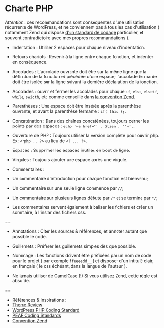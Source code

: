 Charte PHP
==========

*Attention* : ces recommandations sont conséquentes d'une utilisation récurrente de WordPress, et ne conviennent pas à tous les cas d'utilisation ( notamment Zend qui dispose [d'un standard de codage](http://framework.zend.com/wiki/display/ZFDEV2/Coding+Standards) particulier, et souvent contradictoire avec mes propres recommandations ).

* Indentation : Utiliser 2 espaces pour chaque niveau d'indentation.

* Retours chariots : Revenir à la ligne entre chaque fonction, et indenter en conséquence.

* Accolades : L'accolade ouvrante doit être sur la même ligne que la définition de la fonction et précédée d'une espace; l'accolade fermante doit être isolée sur la ligne suivant la dernière déclaration de la fonction.

* Accolades : ouvrir et fermer les accolades pour chaque `if`, `else`, `elseif`, `while`, `swicth`, etc comme conseillé dans [la convention Zend](http://framework.zend.com/manual/1.12/fr/coding-standard.coding-style.html).

* Parenthèses : Une espace doit être insérée après la parenthèse ouvrante, et avant la parenthèse fermante : `if( this );`.

* Concaténation : Dans des chaînes concaténées, toujours cerner les points par des espaces : `echo '<a href="' . $lien . '">';`.

* Ouverture de PHP : Toujours utiliser la version complète pour ouvrir php. Ex: `<?php .. ?>` au lieu de `<? ... ?>`.

* Espaces : Supprimer les espaces inutiles en bout de ligne.

* Virgules : Toujours ajouter une espace après une virgule.

* Commentaires :
 * Un commentaire d'introduction pour chaque fonction est bienvenu;
 * Un commentaire sur une seule ligne commence par `//`;
 * Un commentaire sur plusieurs lignes débute par `/*` et se termine par `*/`;
 * Les commentaires servent également à baliser les fichiers et créer un sommaire, à l'instar des fichiers css.

==

* Annotations : Citer les sources & références, et annoter autant que possible le code.

* Guillemets : Préférer les guillemets simples dès que possible.

* Nommage : Les fonctions doivent être préfixées par un nom de code pour le projet ( par exemple `ffeeeedd__` ) et disposer d'un intitulé clair, en français ( le cas échéant, dans la langue de l'auteur ).

* Ne jamais utiliser de CamelCase (!) Si vous utilisez Zend, cette règle est absurde.
 
==

* Références & inspirations :
 * [Theme Review](http://codex.wordpress.org/Theme_Review)
 * [WordPress PHP Coding Standard](http://make.wordpress.org/core/handbook/coding-standards/php/)
 * [PEAR Coding Standards](http://pear.php.net/manual/en/standards.php)
 * [Convention Zend](http://framework.zend.com/manual/1.12/fr/coding-standard.coding-style.html)
